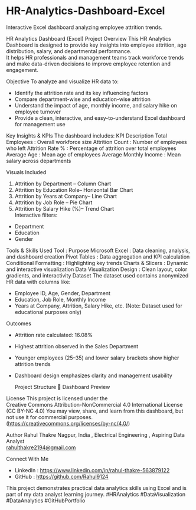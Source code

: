 # HR-Analytics-Dashboard-Excel
Interactive Excel dashboard analyzing employee attrition trends.

HR Analytics Dashboard (Excel)
Project Overview
This HR Analytics Dashboard is designed to provide key insights into employee attrition, age distribution, salary, and departmental performance.  
It helps HR professionals and management teams track workforce trends and make data-driven decisions to improve employee retention and engagement.

 Objective
To analyze and visualize HR data to:
- Identify the attrition rate and its key influencing factors  
- Compare department-wise and education-wise attrition  
- Understand the impact of age, monthly income, and salary hike on employee turnover  
- Provide a clean, interactive, and easy-to-understand Excel dashboard for management use

 Key Insights & KPIs
The dashboard includes:
 KPI  Description 
Total Employees  : Overall workforce size 
Attrition Count    : Number of employees who left 
Attrition Rate %  : Percentage of attrition over total employees 
Average Age         : Mean age of employees
Average Monthly Income  : Mean salary across departments 

 Visuals Included
1. Attrition by Department – Column Chart  
2. Attrition by Education Role– Horizontal Bar Chart  
3. Attrition by Years at Company– Line Chart  
4. Attrition by Job Role – Pie Chart  
5. Attrition by Salary Hike (%)– Trend Chart  
Interactive filters:
- Department
- Education
- Gender

 Tools & Skills Used
 Tool  : Purpose 
Microsoft Excel : Data cleaning, analysis, and dashboard creation
Pivot Tables : Data aggregation and KPI calculation 
Conditional Formatting : Highlighting key trends 
Charts & Slicers : Dynamic and interactive visualization 
Data Visualization Design : Clean layout, color gradients, and interactivity 
Dataset
The dataset used contains anonymized HR data with columns like:
- Employee ID, Age, Gender, Department  
- Education, Job Role, Monthly Income  
- Years at Company, Attrition, Salary Hike, etc.
(Note: Dataset used for educational purposes only)

Outcomes
- Attrition rate calculated: 16.08%
- Highest attrition observed in the Sales Department
- Younger employees (25–35) and lower salary brackets show higher attrition trends
- Dashboard design emphasizes clarity and management usability

  Project Structure
📸 Dashboard Preview 

 License
This project is licensed under the  
Creative Commons Attribution-NonCommercial 4.0 International License (CC BY-NC 4.0)
You may view, share, and learn from this dashboard, but not use it for commercial purposes.
 (https://creativecommons.org/licenses/by-nc/4.0/)

 Author
Rahul Thakre 
Nagpur, India  , Electrical Engineering , Aspiring Data Analyst  
rahulthakre2194@gmail.com

Connect With Me
- LinkedIn : https://www.linkedin.com/in/rahul-thakre-563879122
- GitHub : https://github.com/Rahul9124

This project demonstrates practical data analytics skills using Excel and is part of my data analyst learning journey.
#HRAnalytics #DataVisualization #DataAnalytics #GitHubPortfolio


